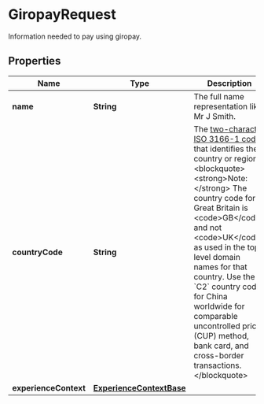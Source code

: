 

# GiropayRequest

Information needed to pay using giropay.

## Properties

| Name | Type | Description | Notes |
|------------ | ------------- | ------------- | -------------|
|**name** | **String** | The full name representation like Mr J Smith. |  |
|**countryCode** | **String** | The [two-character ISO 3166-1 code](https://raw.githubusercontent.com) that identifies the country or region.&lt;blockquote&gt;&lt;strong&gt;Note:&lt;/strong&gt; The country code for Great Britain is &lt;code&gt;GB&lt;/code&gt; and not &lt;code&gt;UK&lt;/code&gt; as used in the top-level domain names for that country. Use the &#x60;C2&#x60; country code for China worldwide for comparable uncontrolled price (CUP) method, bank card, and cross-border transactions.&lt;/blockquote&gt; |  |
|**experienceContext** | [**ExperienceContextBase**](ExperienceContextBase.md) |  |  [optional] |



